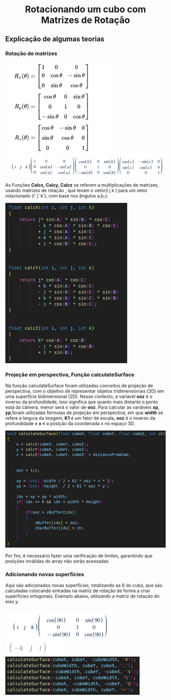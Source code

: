 <h1 align="center">Rotacionando um cubo com  Matrizes de  Rotação </h1>


## Explicação de algumas teorias
### Rotação de matrizes


 <img src="media/3DRotation.png" />
 <img src="media/equation.png" />


 <p> As Funções <strong>Calcx, Calcy, Calcz</strong> se referem a multiplicações de matrizes, usando matrizes de rotação , que levam o vetor(i j k ) para um vetor rotacionado (i' j' k'), com base nos ângulos a,b,c </p>

  <img src="media/calc.png" />



 ### Projeção em perspectiva, Função calculateSurface
 <p>Na função calculateSurface foram utilizadas conceitos de projeção de perspectiva, com o objetivo de representar objetos tridimensionais (3D) em uma superfície bidimensional (2D). Nesse contexto, a variável  <strong>ooz</strong> é o inverso da profundidade, isso significa que quanto mais distante o ponto está da câmera, menor será o valor de <strong>ooz</strong>. Para calcular as variáveis <strong>xp, yp</strong>,foram utilizadas fórmulas de projeção em perspectiva, em que <strong>width</strong> se refere a largura da imagem, <strong>K1</strong> é um fator de escala, <strong>ooz</strong> é o inverso da profundidade e <strong>x</strong> é a posição da coordenada x no espaço 3D. </p>

 <img src="media/Surface.png" />
 <p>Por fim, é necessário fazer uma verificação de limites, garantindo que posições inválidas do array não serão acessadas</p>

 ### Adicionando novas superfícies
 <p>Aqui são adicionados  novas superfícies, totalizando as 6 do cubo, que são calculadas colocando entradas na matriz de rotação de forma a criar superfícies ortogonais. Exemplo abaixo, utilizando a matriz de rotação do eixo y. </p>
<img src="media/otherSurfaces.png" />
<img src="media/result.png "/>

<img src="media/Surfaces.png"/>


